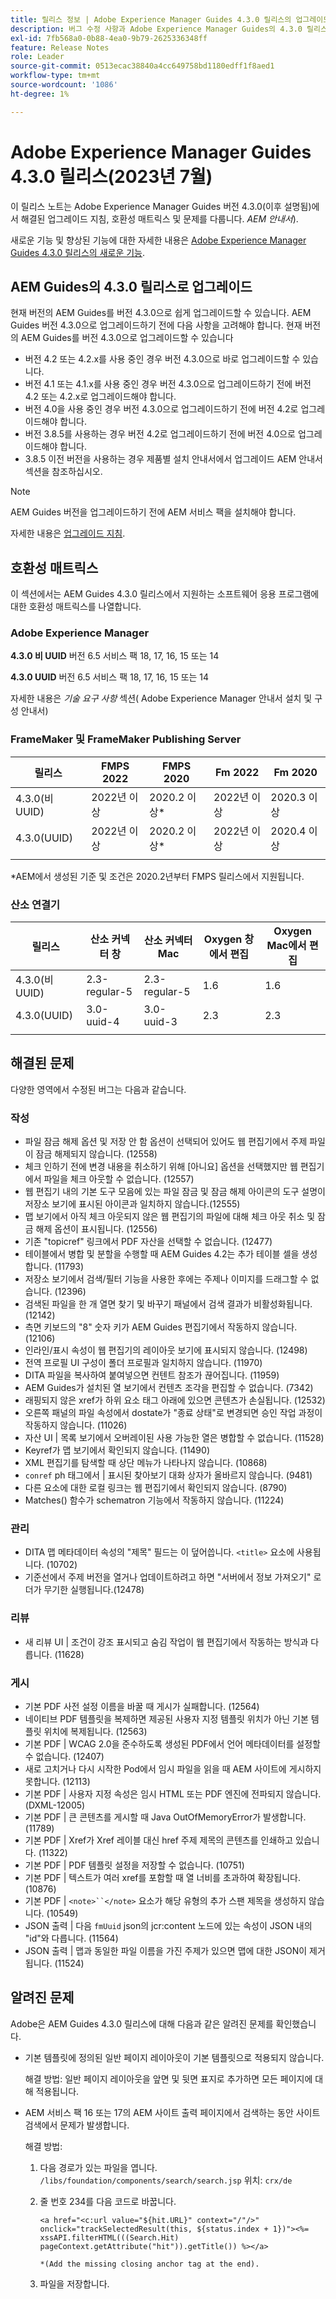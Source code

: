```yaml
---
title: 릴리스 정보 | Adobe Experience Manager Guides 4.3.0 릴리스의 업그레이드 지침 및 해결된 문제
description: 버그 수정 사항과 Adobe Experience Manager Guides의 4.3.0 릴리스로 업그레이드하는 방법에 대해 알아봅니다
exl-id: 7fb568a0-0b88-4ea0-9b79-2625336348ff
feature: Release Notes
role: Leader
source-git-commit: 0513ecac38840a4cc649758bd1180edff1f8aed1
workflow-type: tm+mt
source-wordcount: '1086'
ht-degree: 1%

---
```


# Adobe Experience Manager Guides 4.3.0 릴리스(2023년 7월)

이 릴리스 노트는 Adobe Experience Manager Guides 버전 4.3.0(이후 설명됨)에서 해결된 업그레이드 지침, 호환성 매트릭스 및 문제를 다룹니다. *AEM 안내서*).

새로운 기능 및 향상된 기능에 대한 자세한 내용은 [Adobe Experience Manager Guides 4.3.0 릴리스의 새로운 기능](./whats-new-4.3-release.md).

## AEM Guides의 4.3.0 릴리스로 업그레이드


현재 버전의 AEM Guides를 버전 4.3.0으로 쉽게 업그레이드할 수 있습니다. AEM Guides 버전 4.3.0으로 업그레이드하기 전에 다음 사항을 고려해야 합니다. 현재 버전의 AEM Guides를 버전 4.3.0으로 업그레이드할 수 있습니다

- 버전 4.2 또는 4.2.x를 사용 중인 경우 버전 4.3.0으로 바로 업그레이드할 수 있습니다.
- 버전 4.1 또는 4.1.x를 사용 중인 경우 버전 4.3.0으로 업그레이드하기 전에 버전 4.2 또는 4.2.x로 업그레이드해야 합니다.
- 버전 4.0을 사용 중인 경우 버전 4.3.0으로 업그레이드하기 전에 버전 4.2로 업그레이드해야 합니다.
- 버전 3.8.5를 사용하는 경우 버전 4.2로 업그레이드하기 전에 버전 4.0으로 업그레이드해야 합니다.
- 3.8.5 이전 버전을 사용하는 경우 제품별 설치 안내서에서 업그레이드 AEM 안내서 섹션을 참조하십시오.



>[!NOTE]
>
>AEM Guides 버전을 업그레이드하기 전에 AEM 서비스 팩을 설치해야 합니다.

자세한 내용은 [업그레이드 지침](../install-guide/upgrade-xml-documentation.md).

## 호환성 매트릭스

이 섹션에서는 AEM Guides 4.3.0 릴리스에서 지원하는 소프트웨어 응용 프로그램에 대한 호환성 매트릭스를 나열합니다.

### Adobe Experience Manager

**4.3.0 비 UUID**
버전 6.5 서비스 팩 18, 17, 16, 15 또는 14

**4.3.0 UUID**
버전 6.5 서비스 팩 18, 17, 16, 15 또는 14

자세한 내용은 *기술 요구 사항* 섹션( Adobe Experience Manager 안내서 설치 및 구성 안내서)

### FrameMaker 및 FrameMaker Publishing Server

| 릴리스 | FMPS 2022 | FMPS 2020 | Fm 2022 | Fm 2020 |
| --- | --- | --- | --- | --- |
| 4.3.0(비 UUID) | 2022년 이상 | 2020.2 이상* | 2022년 이상 | 2020.3 이상 |
| 4.3.0(UUID) | 2022년 이상 | 2020.2 이상* | 2022년 이상 | 2020.4 이상 |
| | | | |

*AEM에서 생성된 기준 및 조건은 2020.2년부터 FMPS 릴리스에서 지원됩니다.

### 산소 연결기

| 릴리스 | 산소 커넥터 창 | 산소 커넥터 Mac | Oxygen 창에서 편집 | Oxygen Mac에서 편집 |
| --- | --- | --- |--- |--- |
| 4.3.0(비 UUID) | 2.3-regular-5 | 2.3-regular-5 | 1.6 | 1.6 |
| 4.3.0(UUID) | 3.0-uuid-4 | 3.0-uuid-3 | 2.3 | 2.3 |
|  |  |   |

## 해결된 문제

다양한 영역에서 수정된 버그는 다음과 같습니다.

### 작성

- 파일 잠금 해제 옵션 및 저장 안 함 옵션이 선택되어 있어도 웹 편집기에서 주제 파일이 잠금 해제되지 않습니다. (12558)
- 체크 인하기 전에 변경 내용을 취소하기 위해 [아니요] 옵션을 선택했지만 웹 편집기에서 파일을 체크 아웃할 수 없습니다. (12557)
- 웹 편집기 내의 기본 도구 모음에 있는 파일 잠금 및 잠금 해제 아이콘의 도구 설명이 저장소 보기에 표시된 아이콘과 일치하지 않습니다.(12555)
- 맵 보기에서 아직 체크 아웃되지 않은 웹 편집기의 파일에 대해 체크 아웃 취소 및 잠금 해제 옵션이 표시됩니다. (12556)
- 기존 &quot;topicref&quot; 링크에서 PDF 자산을 선택할 수 없습니다. (12477)
- 테이블에서 병합 및 분할을 수행할 때 AEM Guides 4.2는 추가 테이블 셀을 생성합니다. (11793)
- 저장소 보기에서 검색/필터 기능을 사용한 후에는 주제나 이미지를 드래그할 수 없습니다. (12396)
- 검색된 파일을 한 개 열면 찾기 및 바꾸기 패널에서 검색 결과가 비활성화됩니다. (12142)
- 측면 키보드의 &quot;8&quot; 숫자 키가 AEM Guides 편집기에서 작동하지 않습니다. (12106)
- 인라인/표시 속성이 웹 편집기의 레이아웃 보기에 표시되지 않습니다. (12498)
- 전역 프로필 UI 구성이 폴더 프로필과 일치하지 않습니다. (11970)
- DITA 파일을 복사하여 붙여넣으면 컨텐트 참조가 끊어집니다. (11959)
- AEM Guides가 설치된 열 보기에서 컨텐츠 조각을 편집할 수 없습니다. (7342)
- 래핑되지 않은 xref가 하위 요소 태그 아래에 있으면 콘텐츠가 손실됩니다. (12532)
- 오른쪽 패널의 파일 속성에서 dostate가 &quot;종료 상태&quot;로 변경되면 승인 작업 과정이 작동하지 않습니다. (11026)
- 자산 UI | 목록 보기에서 오버레이된 사용 가능한 열은 병합할 수 없습니다. (11528)
- Keyref가 맵 보기에서 확인되지 않습니다. (11490)
- XML 편집기를 탐색할 때 상단 메뉴가 나타나지 않습니다. (10868)
- `conref` ph 태그에서 | 표시된 찾아보기 대화 상자가 올바르지 않습니다. (9481)
- 다른 요소에 대한 로컬 링크는 웹 편집기에서 확인되지 않습니다. (8790)
- Matches() 함수가 schematron 기능에서 작동하지 않습니다. (11224)



### 관리

- DITA 맵 메타데이터 속성의 &quot;제목&quot; 필드는 이 덮어씁니다. `<title>` 요소에 사용됩니다. (10702)
- 기준선에서 주제 버전을 열거나 업데이트하려고 하면 &quot;서버에서 정보 가져오기&quot; 로더가 무기한 실행됩니다.(12478)


### 리뷰

- 새 리뷰 UI | 조건이 강조 표시되고 숨김 작업이 웹 편집기에서 작동하는 방식과 다릅니다. (11628)

### 게시

- 기본 PDF 사전 설정 이름을 바꿀 때 게시가 실패합니다. (12564)
- 네이티브 PDF 템플릿을 복제하면 제공된 사용자 지정 템플릿 위치가 아닌 기본 템플릿 위치에 복제됩니다. (12563)
- 기본 PDF | WCAG 2.0을 준수하도록 생성된 PDF에서 언어 메타데이터를 설정할 수 없습니다. (12407)
- 새로 고치거나 다시 시작한 Pod에서 임시 파일을 읽을 때 AEM 사이트에 게시하지 못합니다. (12113)
- 기본 PDF | 사용자 지정 속성은 임시 HTML 또는 PDF 엔진에 전파되지 않습니다. (DXML-12005)
- 기본 PDF | 큰 콘텐츠를 게시할 때 Java OutOfMemoryError가 발생합니다. (11789)
- 기본 PDF | Xref가 Xref 레이블 대신 href 주제 제목의 콘텐츠를 인쇄하고 있습니다. (11322)
- 기본 PDF | PDF 템플릿 설정을 저장할 수 없습니다. (10751)
- 기본 PDF | 텍스트가 여러 xref를 포함할 때 열 너비를 초과하여 확장됩니다. (10876)
- 기본 PDF | `<note>``</note>` 요소가 해당 유형의 추가 스팬 제목을 생성하지 않습니다. (10549)
- JSON 출력 | 다음 `fmUuid` json의 jcr:content 노드에 있는 속성이 JSON 내의 &quot;id&quot;와 다릅니다. (11564)
- JSON 출력 | 맵과 동일한 파일 이름을 가진 주제가 있으면 맵에 대한 JSON이 제거됩니다. (11524)

## 알려진 문제

Adobe은 AEM Guides 4.3.0 릴리스에 대해 다음과 같은 알려진 문제를 확인했습니다.

- 기본 템플릿에 정의된 일반 페이지 레이아웃이 기본 템플릿으로 적용되지 않습니다.

  해결 방법: 일반 페이지 레이아웃을 앞면 및 뒷면 표지로 추가하면 모든 페이지에 대해 적용됩니다.
- AEM 서비스 팩 16 또는 17의 AEM 사이트 출력 페이지에서 검색하는 동안 사이트 검색에서 문제가 발생합니다.

  해결 방법:

   1. 다음 경로가 있는 파일을 엽니다. `/libs/foundation/components/search/search.jsp` 위치: `crx/de`
   1. 줄 번호 234를 다음 코드로 바꿉니다.

      ```
      <a href="<c:url value="${hit.URL}" context="/"/>" onclick="trackSelectedResult(this, ${status.index + 1})"><%= xssAPI.filterHTML(((Search.Hit) pageContext.getAttribute("hit")).getTitle()) %></a>
      
      *(Add the missing closing anchor tag at the end).
      ```

   1. 파일을 저장합니다.
